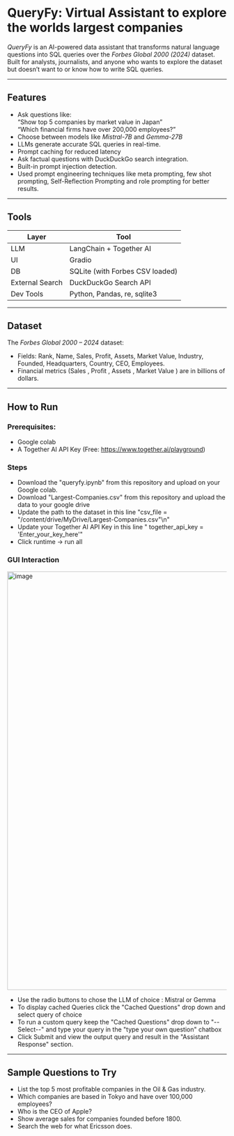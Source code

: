 # QueryFy: Virtual Assistant to explore the worlds largest companies

*QueryFy* is an AI-powered data assistant that transforms natural language questions into SQL queries over the *Forbes Global 2000 (2024)* dataset. Built for analysts, journalists, and anyone who wants to explore the dataset but doesn’t want to or know how to write SQL queries.

---

## Features

- Ask questions like:  
  “Show top 5 companies by market value in Japan”  
  “Which financial firms have over 200,000 employees?”
- Choose between models like *Mistral-7B* and *Gemma-27B*
- LLMs generate accurate SQL queries in real-time.
- Prompt caching for reduced latency
- Ask factual questions with DuckDuckGo search integration.
- Built-in prompt injection detection.
- Used prompt engineering techniques like meta prompting, few shot prompting, Self-Reflection Prompting and role prompting for better results.

---

## Tools

| Layer | Tool |
|-------|------|
| LLM | LangChain + Together AI |
| UI | Gradio |
| DB | SQLite (with Forbes CSV loaded) |
| External Search | DuckDuckGo Search API |
| Dev Tools | Python, Pandas, re, sqlite3 |

---

## Dataset

The *Forbes Global 2000 – 2024* dataset:
- Fields: Rank, Name, Sales, Profit, Assets, Market Value, Industry, Founded, Headquarters, Country, CEO, Employees.
- Financial metrics (Sales , Profit , Assets , Market Value ) are in billions of dollars.

---

## How to Run

### Prerequisites:
- Google colab
- A Together AI API Key (Free: https://www.together.ai/playground)

### Steps
- Download the "queryfy.ipynb" from this repository and upload on your Google colab.
- Download "Largest-Companies.csv" from this repository and upload the data to your google drive
- Update the path to the dataset in this line "csv_file = \"/content/drive/MyDrive/Largest-Companies.csv\"\n"
- Update your Together AI API Key in this line " together_api_key = 'Enter_your_key_here'"
- Click runtime -> run all

### GUI Interaction
<img width="960" alt="image" src="https://github.com/user-attachments/assets/4556514f-9ddb-417a-81ca-e47cddbed45c" />

- Use the radio buttons to chose the LLM of choice : Mistral or Gemma 
- To display cached Queries click the "Cached Questions" drop down and select query of choice
- To run a custom query keep the "Cached Questions" drop down to "--Select--" and type your query in the "type your own question" chatbox
- Click Submit and view the output query and result in the "Assistant Response" section. 
---

## Sample Questions to Try

- List the top 5 most profitable companies in the Oil & Gas industry.
- Which companies are based in Tokyo and have over 100,000 employees?
- Who is the CEO of Apple?
- Show average sales for companies founded before 1800.
- Search the web for what Ericsson does.
